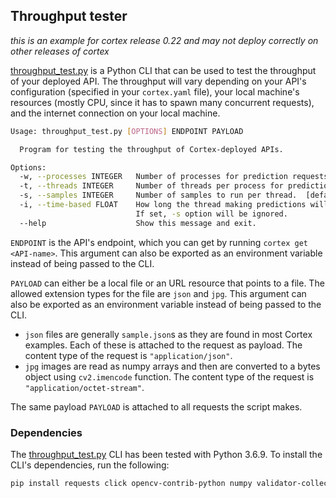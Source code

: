 ## Throughput tester

_this is an example for cortex release 0.22 and may not deploy correctly on other releases of cortex_

[throughput_test.py](throughput_test.py) is a Python CLI that can be used to test the throughput of your deployed API. The throughput will vary depending on your API's configuration (specified in your `cortex.yaml` file), your local machine's resources (mostly CPU, since it has to spawn many concurrent requests), and the internet connection on your local machine.

```bash
Usage: throughput_test.py [OPTIONS] ENDPOINT PAYLOAD

  Program for testing the throughput of Cortex-deployed APIs.

Options:
  -w, --processes INTEGER   Number of processes for prediction requests.  [default: 1]
  -t, --threads INTEGER     Number of threads per process for prediction requests.  [default: 1]
  -s, --samples INTEGER     Number of samples to run per thread.  [default: 10]
  -i, --time-based FLOAT    How long the thread making predictions will run for in seconds.
                            If set, -s option will be ignored.
  --help                    Show this message and exit.
```

`ENDPOINT` is the API's endpoint, which you can get by running `cortex get <API-name>`. This argument can also be exported as an environment variable instead of being passed to the CLI.

`PAYLOAD` can either be a local file or an URL resource that points to a file. The allowed extension types for the file are `json` and `jpg`. This argument can also be exported as an environment variable instead of being passed to the CLI.

* `json` files are generally `sample.json`s as they are found in most Cortex examples. Each of these is attached to the request as payload. The content type of the request is `"application/json"`.
* `jpg` images are read as numpy arrays and then are converted to a bytes object using `cv2.imencode` function. The content type of the request is `"application/octet-stream"`.

The same payload `PAYLOAD` is attached to all requests the script makes.

### Dependencies

The [throughput_test.py](throughput_test.py) CLI has been tested with Python 3.6.9. To install the CLI's dependencies, run the following:

```bash
pip install requests click opencv-contrib-python numpy validator-collection imageio
```

